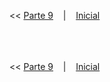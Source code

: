 << [Parte 9](https://github.com/vangoncalez/42sp_born2beroot/blob/main/parte_09.md) &nbsp;&nbsp;&nbsp;|&nbsp;&nbsp;&nbsp; [Inicial](https://github.com/vangoncalez/42sp_born2beroot) 
<br><br>

<br><br>
<< [Parte 9](https://github.com/vangoncalez/42sp_born2beroot/blob/main/parte_09.md) &nbsp;&nbsp;&nbsp;|&nbsp;&nbsp;&nbsp; [Inicial](https://github.com/vangoncalez/42sp_born2beroot) 

